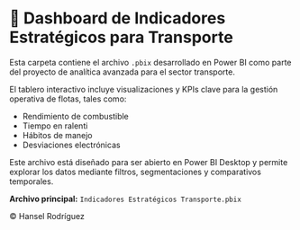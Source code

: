 
# 🚚 Dashboard de Indicadores Estratégicos para Transporte

Esta carpeta contiene el archivo `.pbix` desarrollado en Power BI como parte del proyecto de analítica avanzada para el sector transporte.

El tablero interactivo incluye visualizaciones y KPIs clave para la gestión operativa de flotas, tales como:
- Rendimiento de combustible
- Tiempo en ralenti
- Hábitos de manejo
- Desviaciones electrónicas

Este archivo está diseñado para ser abierto en Power BI Desktop y permite explorar los datos mediante filtros, segmentaciones y comparativos temporales.

**Archivo principal:** `Indicadores Estratégicos Transporte.pbix`

© Hansel Rodríguez
